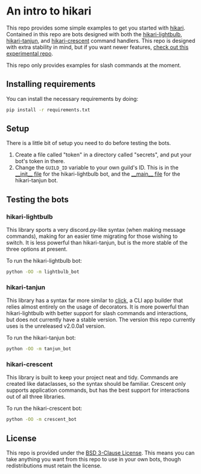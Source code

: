 # An intro to hikari

This repo provides some simple examples to get you started with [hikari](https://github.com/hikari-py/hikari). Contained in this repo are bots designed with both the [hikari-lightbulb](https://github.com/tandemdude/hikari-lightbulb), [hikari-tanjun](https://github.com/FasterSpeeding/Tanjun), and [hikari-crescent](https://github.com/magpie-dev/hikari-crescent/) command handlers. This repo is designed with extra stability in mind, but if you want newer features, [check out this experimental repo](https://github.com/Carberra/hikari-testing).

This repo only provides examples for slash commands at the moment.

## Installing requirements

You can install the necessary requirements by doing:

```sh
pip install -r requirements.txt
```


## Setup

There is a little bit of setup you need to do before testing the bots.

1. Create a file called "token" in a directory called "secrets", and put your bot's token in there.
2. Change the `GUILD_ID` variable to your own guild's ID. This is in the [\_\_init__ file](https://github.com/parafoxia/hikari-intro/blob/main/lightbulb_bot/__init__.py) for the hikari-lightbulb bot, and the [\_\_main__ file](https://github.com/parafoxia/hikari-intro/blob/main/tanjun_bot/__main__.py) for the hikari-tanjun bot.

## Testing the bots

### hikari-lightbulb

This library sports a very discord.py-like syntax (when making message commands), making for an easier time migrating for those wishing to switch. It is less powerful than hikari-tanjun, but is the more stable of the three options at present.

To run the hikari-lightbulb bot:
```sh
python -OO -m lightbulb_bot
```

### hikari-tanjun

This library has a syntax far more similar to [click](https://github.com/pallets/click/), a CLI app builder that relies almost entirely on the usage of decorators. It is more powerful than hikari-lightbulb with better support for slash commands and interactions, but does not currently have a stable version. The version this repo currently uses is the unreleased v2.0.0a1 version.

To run the hikari-tanjun bot:
```sh
python -OO -m tanjun_bot
```

### hikari-crescent

This library is built to keep your project neat and tidy. Commands are created like dataclasses, so the syntax should be familiar. Crescent only supports application commands, but has the best support for interactions
out of all three libraries.

To run the hikari-crescent bot:
```sh
python -OO -m crescent_bot
```

## License

This repo is provided under the [BSD 3-Clause License](https://github.com/parafoxia/hikari-intro/blob/main/LICENSE). This means you can take anything you want from this repo to use in your own bots, though redistributions must retain the license.

